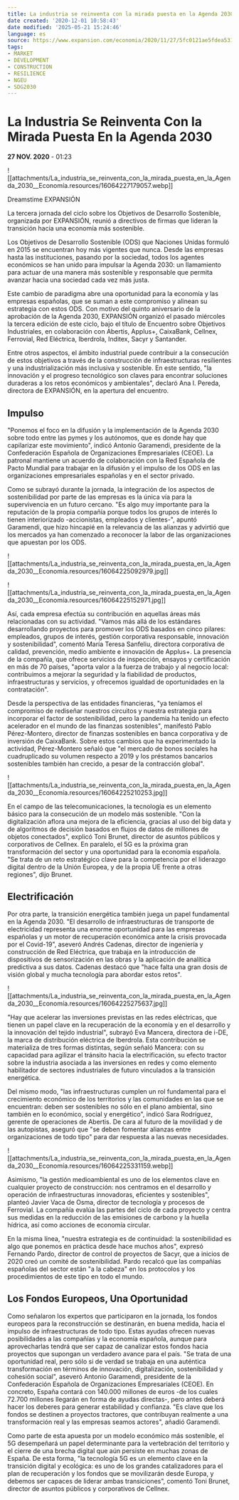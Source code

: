 ```yaml
---
title: La industria se reinventa con la mirada puesta en la Agenda 2030 Economía
date created: '2020-12-01 10:58:43'
date modified: '2025-05-21 15:24:46'
language: es
source: https://www.expansion.com/economia/2020/11/27/5fc0121ae5fdea53148b457c.html
tags:
- MARKET
- DEVELOPMENT
- CONSTRUCTION
- RESILIENCE
- NGEU
- SDG2030
---
```



# La Industria Se Reinventa Con la Mirada Puesta En la Agenda 2030

**27 NOV. 2020** \- 01:23

![[attachments/La_industria_se_reinventa_con_la_mirada_puesta_en_la_Agenda_2030__Economía.resources/16064227179057.webp]]

Dreamstime EXPANSIÓN

La tercera jornada del ciclo sobre los Objetivos de Desarrollo Sostenible, organizada por EXPANSIÓN, reunió a directivos de firmas que lideran la transición hacia una economía más sostenible.

Los Objetivos de Desarrollo Sostenible (ODS) que Naciones Unidas formuló en 2015 se encuentran hoy más vigentes que nunca. Desde las empresas hasta las instituciones, pasando por la sociedad, todos los agentes económicos se han unido para impulsar la Agenda 2030: un llamamiento para actuar de una manera más sostenible y responsable que permita avanzar hacia una sociedad cada vez más justa.

Este cambio de paradigma abre una oportunidad para la economía y las empresas españolas, que se suman a este compromiso y alinean su estrategia con estos ODS. Con motivo del quinto aniversario de la aprobación de la Agenda 2030, EXPANSIÓN organizó el pasado miércoles la tercera edición de este ciclo, bajo el título de Encuentro sobre Objetivos Industriales, en colaboración con Abertis, Applus+, CaixaBank, Cellnex, Ferrovial, Red Eléctrica, Iberdrola, Inditex, Sacyr y Santander.

Entre otros aspectos, el ámbito industrial puede contribuir a la consecución de estos objetivos a través de la construcción de infraestructuras resilientes y una industrialización más inclusiva y sostenible. En este sentido, "la innovación y el progreso tecnológico son claves para encontrar soluciones duraderas a los retos económicos y ambientales", declaró Ana I. Pereda, directora de EXPANSIÓN, en la apertura del encuentro.

## Impulso

"Ponemos el foco en la difusión y la implementación de la Agenda 2030 sobre todo entre las pymes y los autónomos, que es donde hay que capilarizar este movimiento", indicó Antonio Garamendi, presidente de la Confederación Española de Organizaciones Empresariales (CEOE). La patronal mantiene un acuerdo de colaboración con la Red Española de Pacto Mundial para trabajar en la difusión y el impulso de los ODS en las organizaciones empresariales españolas y en el sector privado.

Como se subrayó durante la jornada, la integración de los aspectos de sostenibilidad por parte de las empresas es la única vía para la supervivencia en un futuro cercano. "Es algo muy importante para la reputación de la propia compañía porque todos los grupos de interés lo tienen interiorizado -accionistas, empleados y clientes-", apuntó Garamendi, que hizo hincapié en la relevancia de las alianzas y advirtió que los mercados ya han comenzado a reconocer la labor de las organizaciones que apuestan por los ODS.

![[attachments/La_industria_se_reinventa_con_la_mirada_puesta_en_la_Agenda_2030__Economía.resources/16064225092979.jpg]]

![[attachments/La_industria_se_reinventa_con_la_mirada_puesta_en_la_Agenda_2030__Economía.resources/16064225152971.jpg]]

Así, cada empresa efectúa su contribución en aquellas áreas más relacionadas con su actividad. "Vamos más allá de los estándares desarrollando proyectos para promover los ODS basados en cinco pilares: empleados, grupos de interés, gestión corporativa responsable, innovación y sostenibilidad", comentó María Teresa Sanfeliu, directora corporativa de calidad, prevención, medio ambiente e innovación de Applus+. La presencia de la compañía, que ofrece servicios de inspección, ensayos y certificación en más de 70 países, "aporta valor a la fuerza de trabajo y al negocio local: contribuimos a mejorar la seguridad y la fiabilidad de productos, infraestructuras y servicios, y ofrecemos igualdad de oportunidades en la contratación".

Desde la perspectiva de las entidades financieras, "ya teníamos el compromiso de rediseñar nuestros circuitos y nuestra estrategia para incorporar el factor de sostenibilidad, pero la pandemia ha tenido un efecto acelerador en el mundo de las finanzas sostenibles", manifestó Pablo Pérez-Montero, director de finanzas sostenibles en banca corporativa y de inversión de CaixaBank. Sobre estos cambios que ha experimentado la actividad, Pérez-Montero señaló que "el mercado de bonos sociales ha cuadruplicado su volumen respecto a 2019 y los préstamos bancarios sostenibles también han crecido, a pesar de la contracción global".

![[attachments/La_industria_se_reinventa_con_la_mirada_puesta_en_la_Agenda_2030__Economía.resources/16064225210253.jpg]]

En el campo de las telecomunicaciones, la tecnología es un elemento básico para la consecución de un modelo más sostenible. "Con la digitalización aflora una mejora de la eficiencia, gracias al uso del big data y de algoritmos de decisión basados en flujos de datos de millones de objetos conectados", explicó Toni Brunet, director de asuntos públicos y corporativos de Cellnex. En paralelo, el 5G es la próxima gran transformación del sector y una oportunidad para la economía española. "Se trata de un reto estratégico clave para la competencia por el liderazgo digital dentro de la Unión Europea, y de la propia UE frente a otras regiones", dijo Brunet.

## Electrificación

Por otra parte, la transición energética también juega un papel fundamental en la Agenda 2030. "El desarrollo de infraestructuras de transporte de electricidad representa una enorme oportunidad para las empresas españolas y un motor de recuperación económica ante la crisis provocada por el Covid-19", aseveró Andrés Cadenas, director de ingeniería y construcción de Red Eléctrica, que trabaja en la introducción de dispositivos de sensorización en las obras y la aplicación de analítica predictiva a sus datos. Cadenas destacó que "hace falta una gran dosis de visión global y mucha tecnología para abordar estos retos".

![[attachments/La_industria_se_reinventa_con_la_mirada_puesta_en_la_Agenda_2030__Economía.resources/16064225275637.jpg]]

"Hay que acelerar las inversiones previstas en las redes eléctricas, que tienen un papel clave en la recuperación de la economía y en el desarrollo y la innovación del tejido industrial", subrayó Eva Mancera, directora de i-DE, la marca de distribución eléctrica de Iberdrola. Esta contribución se materializa de tres formas distintas, según señaló Mancera: con su capacidad para agilizar el tránsito hacia la electrificación, su efecto tractor sobre la industria asociada a las inversiones en redes y como elemento habilitador de sectores industriales de futuro vinculados a la transición energética.

Del mismo modo, "las infraestructuras cumplen un rol fundamental para el crecimiento económico de los territorios y las comunidades en las que se encuentran: deben ser sostenibles no sólo en el plano ambiental, sino también en lo económico, social y energético", indicó Sara Rodríguez, gerente de operaciones de Abertis. De cara al futuro de la movilidad y de las autopistas, aseguró que "se deben fomentar alianzas entre organizaciones de todo tipo" para dar respuesta a las nuevas necesidades.

![[attachments/La_industria_se_reinventa_con_la_mirada_puesta_en_la_Agenda_2030__Economía.resources/16064225331159.webp]]

Asimismo, "la gestión medioambiental es uno de los elementos clave en cualquier proyecto de construcción: nos centramos en el desarrollo y operación de infraestructuras innovadoras, eficientes y sostenibles", planteó Javier Vaca de Osma, director de tecnología y procesos de Ferrovial. La compañía evalúa las partes del ciclo de cada proyecto y centra sus medidas en la reducción de las emisiones de carbono y la huella hídrica, así como acciones de economía circular.

En la misma línea, "nuestra estrategia es de continuidad: la sostenibilidad es algo que ponemos en práctica desde hace muchos años", expresó Fernando Pardo, director de control de proyectos de Sacyr, que a inicios de 2020 creó un comité de sostenibilidad. Pardo recalcó que las compañías españolas del sector están "a la cabeza" en los protocolos y los procedimientos de este tipo en todo el mundo.

## Los Fondos Europeos, Una Oportunidad

Como señalaron los expertos que participaron en la jornada, los fondos europeos para la reconstrucción se destinarán, en buena medida, hacia el impulso de infraestructuras de todo tipo. Estas ayudas ofrecen nuevas posibilidades a las compañías y la economía española, aunque para aprovecharlas tendrá que ser capaz de canalizar estos fondos hacia proyectos que supongan un verdadero avance para el país. "Se trata de una oportunidad real, pero sólo si de verdad se trabaja en una auténtica transformación en términos de innovación, digitalización, sostenibilidad y cohesión social", aseveró Antonio Garamendi, presidente de la Confederación Española de Organizaciones Empresariales (CEOE). En concreto, España contará con 140.000 millones de euros -de los cuales 72.700 millones llegarán en forma de ayudas directas-, pero antes deberá hacer los deberes para generar estabilidad y confianza. "Es clave que los fondos se destinen a proyectos tractores, que contribuyan realmente a una transformación real y las empresas seamos actores", añadió Garamendi.

Como parte de esta apuesta por un modelo económico más sostenible, el 5G desempeñará un papel determinante para la vertebración del territorio y el cierre de una brecha digital que aún persiste en muchas zonas de España. De esta forma, "la tecnología 5G es un elemento clave en la transición digital y ecológica: es uno de los grandes catalizadores para el plan de recuperación y los fondos que se movilizarán desde Europa, y debemos ser capaces de liderar ambas transiciones", comentó Toni Brunet, director de asuntos públicos y corporativos de Cellnex.
